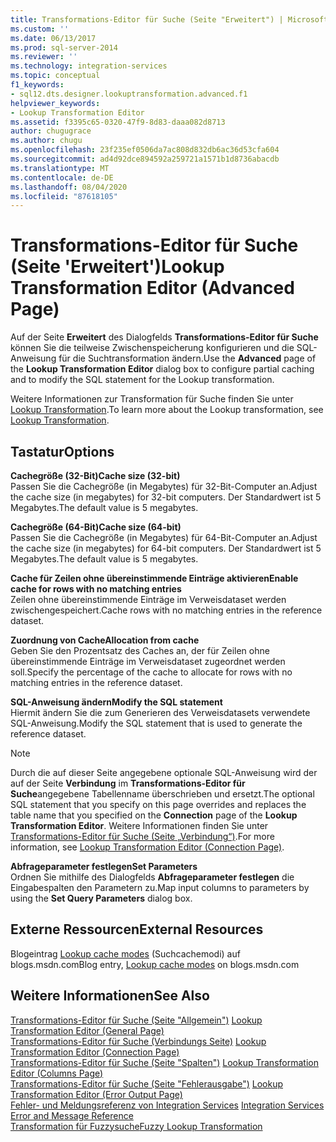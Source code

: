 ```yaml
---
title: Transformations-Editor für Suche (Seite "Erweitert") | Microsoft-Dokumentation
ms.custom: ''
ms.date: 06/13/2017
ms.prod: sql-server-2014
ms.reviewer: ''
ms.technology: integration-services
ms.topic: conceptual
f1_keywords:
- sql12.dts.designer.lookuptransformation.advanced.f1
helpviewer_keywords:
- Lookup Transformation Editor
ms.assetid: f3395c65-0320-47f9-8d83-daaa082d8713
author: chugugrace
ms.author: chugu
ms.openlocfilehash: 23f235ef0506da7ac808d832db6ac36d53cfa604
ms.sourcegitcommit: ad4d92dce894592a259721a1571b1d8736abacdb
ms.translationtype: MT
ms.contentlocale: de-DE
ms.lasthandoff: 08/04/2020
ms.locfileid: "87618105"
---
```

# <a name="lookup-transformation-editor-advanced-page"></a><span data-ttu-id="1e121-102">Transformations-Editor für Suche (Seite 'Erweitert')</span><span class="sxs-lookup"><span data-stu-id="1e121-102">Lookup Transformation Editor (Advanced Page)</span></span>
  <span data-ttu-id="1e121-103">Auf der Seite **Erweitert** des Dialogfelds **Transformations-Editor für Suche** können Sie die teilweise Zwischenspeicherung konfigurieren und die SQL-Anweisung für die Suchtransformation ändern.</span><span class="sxs-lookup"><span data-stu-id="1e121-103">Use the **Advanced** page of the **Lookup Transformation Editor** dialog box to configure partial caching and to modify the SQL statement for the Lookup transformation.</span></span>  
  
 <span data-ttu-id="1e121-104">Weitere Informationen zur Transformation für Suche finden Sie unter [Lookup Transformation](data-flow/transformations/lookup-transformation.md).</span><span class="sxs-lookup"><span data-stu-id="1e121-104">To learn more about the Lookup transformation, see [Lookup Transformation](data-flow/transformations/lookup-transformation.md).</span></span>  
  
## <a name="options"></a><span data-ttu-id="1e121-105">Tastatur</span><span class="sxs-lookup"><span data-stu-id="1e121-105">Options</span></span>  
 <span data-ttu-id="1e121-106">**Cachegröße (32-Bit)**</span><span class="sxs-lookup"><span data-stu-id="1e121-106">**Cache size (32-bit)**</span></span>  
 <span data-ttu-id="1e121-107">Passen Sie die Cachegröße (in Megabytes) für 32-Bit-Computer an.</span><span class="sxs-lookup"><span data-stu-id="1e121-107">Adjust the  cache size (in megabytes) for 32-bit computers.</span></span> <span data-ttu-id="1e121-108">Der Standardwert ist 5 Megabytes.</span><span class="sxs-lookup"><span data-stu-id="1e121-108">The default value is 5 megabytes.</span></span>  
  
 <span data-ttu-id="1e121-109">**Cachegröße (64-Bit)**</span><span class="sxs-lookup"><span data-stu-id="1e121-109">**Cache size (64-bit)**</span></span>  
 <span data-ttu-id="1e121-110">Passen Sie die Cachegröße (in Megabytes) für 64-Bit-Computer an.</span><span class="sxs-lookup"><span data-stu-id="1e121-110">Adjust the cache size (in megabytes) for 64-bit computers.</span></span> <span data-ttu-id="1e121-111">Der Standardwert ist 5 Megabytes.</span><span class="sxs-lookup"><span data-stu-id="1e121-111">The default value is 5 megabytes.</span></span>  
  
 <span data-ttu-id="1e121-112">**Cache für Zeilen ohne übereinstimmende Einträge aktivieren**</span><span class="sxs-lookup"><span data-stu-id="1e121-112">**Enable cache for rows with no matching entries**</span></span>  
 <span data-ttu-id="1e121-113">Zeilen ohne übereinstimmende Einträge im Verweisdataset werden zwischengespeichert.</span><span class="sxs-lookup"><span data-stu-id="1e121-113">Cache rows with no matching entries in the reference dataset.</span></span>  
  
 <span data-ttu-id="1e121-114">**Zuordnung von Cache**</span><span class="sxs-lookup"><span data-stu-id="1e121-114">**Allocation from cache**</span></span>  
 <span data-ttu-id="1e121-115">Geben Sie den Prozentsatz des Caches an, der für Zeilen ohne übereinstimmende Einträge im Verweisdataset zugeordnet werden soll.</span><span class="sxs-lookup"><span data-stu-id="1e121-115">Specify the percentage of the cache to allocate for rows with no matching entries in the reference dataset.</span></span>  
  
 <span data-ttu-id="1e121-116">**SQL-Anweisung ändern**</span><span class="sxs-lookup"><span data-stu-id="1e121-116">**Modify the SQL statement**</span></span>  
 <span data-ttu-id="1e121-117">Hiermit ändern Sie die zum Generieren des Verweisdatasets verwendete SQL-Anweisung.</span><span class="sxs-lookup"><span data-stu-id="1e121-117">Modify the SQL statement that is used to generate the reference dataset.</span></span>  
  
> [!NOTE]  
>  <span data-ttu-id="1e121-118">Durch die auf dieser Seite angegebene optionale SQL-Anweisung wird der auf der Seite **Verbindung** im **Transformations-Editor für Suche**angegebene Tabellenname überschrieben und ersetzt.</span><span class="sxs-lookup"><span data-stu-id="1e121-118">The optional SQL statement that you specify on this page overrides and replaces the table name that you specified on the **Connection** page of the **Lookup Transformation Editor**.</span></span> <span data-ttu-id="1e121-119">Weitere Informationen finden Sie unter [Transformations-Editor für Suche &#40;Seite „Verbindung“&#41;](../../2014/integration-services/lookup-transformation-editor-connection-page.md).</span><span class="sxs-lookup"><span data-stu-id="1e121-119">For more information, see [Lookup Transformation Editor &#40;Connection Page&#41;](../../2014/integration-services/lookup-transformation-editor-connection-page.md).</span></span>  
  
 <span data-ttu-id="1e121-120">**Abfrageparameter festlegen**</span><span class="sxs-lookup"><span data-stu-id="1e121-120">**Set Parameters**</span></span>  
 <span data-ttu-id="1e121-121">Ordnen Sie mithilfe des Dialogfelds **Abfrageparameter festlegen** die Eingabespalten den Parametern zu.</span><span class="sxs-lookup"><span data-stu-id="1e121-121">Map input columns to parameters by using the **Set Query Parameters** dialog box.</span></span>  
  
## <a name="external-resources"></a><span data-ttu-id="1e121-122">Externe Ressourcen</span><span class="sxs-lookup"><span data-stu-id="1e121-122">External Resources</span></span>  
 <span data-ttu-id="1e121-123">Blogeintrag [Lookup cache modes](https://go.microsoft.com/fwlink/?LinkId=219518) (Suchcachemodi) auf blogs.msdn.com</span><span class="sxs-lookup"><span data-stu-id="1e121-123">Blog entry, [Lookup cache modes](https://go.microsoft.com/fwlink/?LinkId=219518) on blogs.msdn.com</span></span>  
  
## <a name="see-also"></a><span data-ttu-id="1e121-124">Weitere Informationen</span><span class="sxs-lookup"><span data-stu-id="1e121-124">See Also</span></span>  
 <span data-ttu-id="1e121-125">[Transformations-Editor für Suche &#40;Seite "Allgemein"&#41;](general-page-of-integration-services-designers-options.md) </span><span class="sxs-lookup"><span data-stu-id="1e121-125">[Lookup Transformation Editor &#40;General Page&#41;](general-page-of-integration-services-designers-options.md) </span></span>  
 <span data-ttu-id="1e121-126">[Transformations-Editor für Suche &#40;Verbindungs Seite&#41;](../../2014/integration-services/lookup-transformation-editor-connection-page.md) </span><span class="sxs-lookup"><span data-stu-id="1e121-126">[Lookup Transformation Editor &#40;Connection Page&#41;](../../2014/integration-services/lookup-transformation-editor-connection-page.md) </span></span>  
 <span data-ttu-id="1e121-127">[Transformations-Editor für Suche &#40;Seite "Spalten"&#41;](../../2014/integration-services/lookup-transformation-editor-columns-page.md) </span><span class="sxs-lookup"><span data-stu-id="1e121-127">[Lookup Transformation Editor &#40;Columns Page&#41;](../../2014/integration-services/lookup-transformation-editor-columns-page.md) </span></span>  
 <span data-ttu-id="1e121-128">[Transformations-Editor für Suche &#40;Seite "Fehlerausgabe"&#41;](../../2014/integration-services/lookup-transformation-editor-error-output-page.md) </span><span class="sxs-lookup"><span data-stu-id="1e121-128">[Lookup Transformation Editor &#40;Error Output Page&#41;](../../2014/integration-services/lookup-transformation-editor-error-output-page.md) </span></span>  
 <span data-ttu-id="1e121-129">[Fehler- und Meldungsreferenz von Integration Services](../../2014/integration-services/integration-services-error-and-message-reference.md) </span><span class="sxs-lookup"><span data-stu-id="1e121-129">[Integration Services Error and Message Reference](../../2014/integration-services/integration-services-error-and-message-reference.md) </span></span>  
 [<span data-ttu-id="1e121-130">Transformation für Fuzzysuche</span><span class="sxs-lookup"><span data-stu-id="1e121-130">Fuzzy Lookup Transformation</span></span>](data-flow/transformations/fuzzy-lookup-transformation.md)  
  
  
